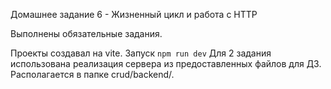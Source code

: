 Домашнее задание 6 - Жизненный цикл и работа с HTTP

Выполнены обязательные задания.

Проекты создавал на vite. Запуск `npm run dev`
Для 2 задания использована реализация сервера из предоставленных файлов для ДЗ.
Располагается в папке crud/backend/.